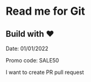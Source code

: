 # Read me for Git

## Build with ❤️

Date: 01/01/2022

Promo code: SALE50

I want to create PR pull request


